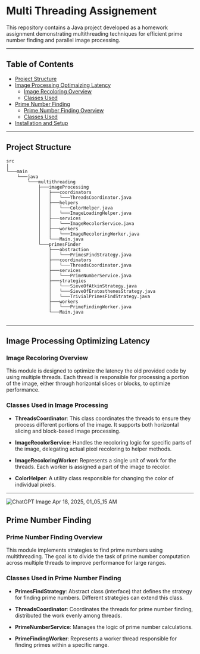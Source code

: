 # Multi Threading Assignement 


This repository contains a Java project developed as a homework assignment demonstrating multithreading techniques for efficient prime number finding and parallel image processing.

----

## Table of Contents

- [Project Structure](#project-structure)
- [Image Processing  Optimaizing Latency](#image-processing-optimaizing-latency)
  - [Image Recoloring Overview](#image-recoloring-overview)
  - [Classes Used](#classes-used-in-image-processing)
- [Prime Number Finding](#prime-number-finding)
  - [Prime Number Finding Overview](#prime-number-finding-overview)
  - [Classes Used](#classes-used-in-prime-number-finding)
- [Installation and Setup](#installation-and-setup)

---






## Project Structure

```
src
│
└───main
    └───java
        └───multithreading
            ├───imageProcessing
            │   ├───coordinators
            │   │   └───ThreadsCoordinator.java
            │   ├───helpers
            │   │   └───ColorHelper.java
            │   │   └───ImageLoadingHelper.java
            │   ├───services
            │   │   └───ImageRecolorService.java
            │   ├───workers
            │   │   └───ImageRecoloringWorker.java
            │   └───Main.java
            └───primesFinder
                ├───abstraction
                │   └───PrimesFindStrategy.java
                ├───coordinators
                │   └───ThreadsCoordinator.java
                ├───services
                │   └───PrimeNumberService.java
                ├───strategies
                │   └───SieveOfAtkinStrategy.java
                │   └───SieveOfEratosthenesStrategy.java
                │   └───TrivialPrimesFindStrategy.java
                ├───workers
                │   └───PrimeFindingWorker.java
                └───Main.java
         
```

---

## Image Processing Optimizing Latency

### Image Recoloring Overview

This module is designed to optimize the latency the old provided code by using multiple threads. Each thread is responsible for processing a portion of the image, either through horizontal slices or blocks, to optimize performance.

### Classes Used in Image Processing

- **ThreadsCoordinator**: This class coordinates the threads to ensure they process different portions of the image. It supports both horizontal slicing and block-based image processing.
  
- **ImageRecolorService**: Handles the recoloring logic for specific parts of the image, delegating actual pixel recoloring to helper methods.

- **ImageRecoloringWorker**: Represents a single unit of work for the threads. Each worker is assigned a part of the image to recolor.

- **ColorHelper**: A utility class responsible for changing the color of individual pixels.

---
![ChatGPT Image Apr 18, 2025, 01_05_15 AM](https://github.com/user-attachments/assets/94fba9bd-6620-4e84-ac1e-983b1b5601be)


## Prime Number Finding

### Prime Number Finding Overview

This module implements strategies to find prime numbers using multithreading. The goal is to divide the task of prime number computation across multiple threads to improve performance for large ranges.

### Classes Used in Prime Number Finding

- **PrimesFindStrategy**: Abstract class (interface) that defines the strategy for finding prime numbers. Different strategies can extend this class.
  
- **ThreadsCoordinator**: Coordinates the threads for prime number finding, distributed the work evenly among threads.

- **PrimeNumberService**: Manages the logic of prime number calculations.

- **PrimeFindingWorker**: Represents a worker thread responsible for finding primes within a specific range.



